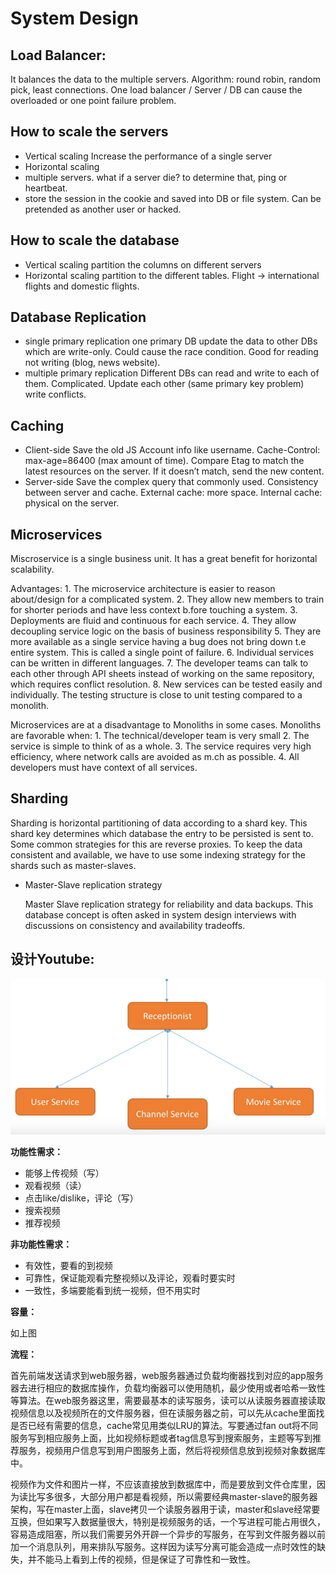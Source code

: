 # System Design

## Load Balancer:

It balances the data to the multiple servers. Algorithm: round robin, random pick, least connections. One load balancer / Server / DB can cause the overloaded or one point failure problem.

## How to scale the servers

* Vertical scaling Increase the performance of a single server
* Horizontal scaling
* multiple servers. what if a server die? to determine that, ping or heartbeat.
* store the session in the cookie and saved into DB or file system. Can be pretended as another user or hacked.

## How to scale the database

* Vertical scaling partition the columns on different servers
* Horizontal scaling partition to the different tables. Flight -&gt; international flights and domestic flights.

## Database Replication

* single primary replication one primary DB update the data to other DBs which are write-only. Could cause the race condition. Good for reading not writing \(blog, news website\).
* multiple primary replication Different DBs can read and write to each of them. Complicated. Update each other \(same primary key problem\) write conflicts.

## Caching

* Client-side Save the old JS Account info like username. Cache-Control: max-age=86400 \(max amount of time\). Compare Etag to match the latest resources on the server. If it doesn’t match, send the new content.
* Server-side Save the complex query that commonly used. Consistency between server and cache. External cache: more space. Internal cache: physical on the server.

## Microservices

Miscroservice is a single business unit. It has a great benefit for horizontal scalability.

Advantages: 1. The microservice architecture is easier to reason about/design for a complicated system. 2. They allow new members to train for shorter periods and have less context b.fore touching a system. 3. Deployments are fluid and continuous for each service. 4. They allow decoupling service logic on the basis of business responsibility 5. They are more available as a single service having a bug does not bring down t.e entire system. This is called a single point of failure. 6. Individual services can be written in different languages. 7. The developer teams can talk to each other through API sheets instead of working on the same repository, which requires conflict resolution. 8. New services can be tested easily and individually. The testing structure is close to unit testing compared to a monolith.

Microservices are at a disadvantage to Monoliths in some cases. Monoliths are favorable when: 1. The technical/developer team is very small 2. The service is simple to think of as a whole. 3. The service requires very high efficiency, where network calls are avoided as m.ch as possible. 4. All developers must have context of all services.

## Sharding

Sharding is horizontal partitioning of data according to a shard key. This shard key determines which database the entry to be persisted is sent to. Some common strategies for this are reverse proxies. To keep the data consistent and available, we have to use some indexing strategy for the shards such as master-slaves.

* Master-Slave replication strategy

  Master Slave replication strategy for reliability and data backups. This database concept is often asked in system design interviews with discussions on consistency and availability tradeoffs.

## 设计Youtube:

![](../.gitbook/assets/image%20%2814%29.png)

**功能性需求：**

* 能够上传视频（写）
* 观看视频（读）
* 点击like/dislike，评论（写）
* 搜索视频
* 推荐视频

**非功能性需求：**

* 有效性，要看的到视频
* 可靠性，保证能观看完整视频以及评论，观看时要实时
* 一致性，多端要能看到统一视频，但不用实时

**容量：**

如上图

**流程：**

首先前端发送请求到web服务器，web服务器通过负载均衡器找到对应的app服务器去进行相应的数据库操作，负载均衡器可以使用随机，最少使用或者哈希一致性等算法。在web服务器这里，需要最基本的读写服务，读可以从读服务器直接读取视频信息以及视频所在的文件服务器，但在读服务器之前，可以先从cache里面找是否已经有需要的信息，cache常见用类似LRU的算法。写要通过fan out将不同服务写到相应服务上面，比如视频标题或者tag信息写到搜索服务，主题等写到推荐服务，视频用户信息写到用户图服务上面，然后将视频信息放到视频对象数据库中。

视频作为文件和图片一样，不应该直接放到数据库中，而是要放到文件仓库里，因为读比写多很多，大部分用户都是看视频，所以需要经典master-slave的服务器架构，写在master上面，slave拷贝一个读服务器用于读，master和slave经常要互换，但如果写入数据量很大，特别是视频服务的话，一个写进程可能占用很久，容易造成阻塞，所以我们需要另外开辟一个异步的写服务，在写到文件服务器以前加一个消息队列，用来排队写服务。这样因为读写分离可能会造成一点时效性的缺失，并不能马上看到上传的视频，但是保证了可靠性和一致性。

